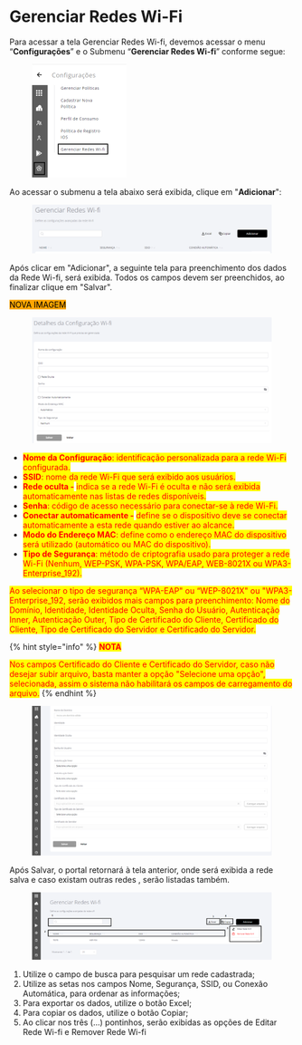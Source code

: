 # Gerenciar Redes Wi-Fi

Para acessar a tela Gerenciar Redes Wi-fi, devemos acessar o menu “**Configurações**” e o Submenu “**Gerenciar Redes Wi-fi**” conforme segue:

<figure><img src="../../.gitbook/assets/Captura de tela 2024-06-03 182401 (1).png" alt="" width="167"><figcaption></figcaption></figure>

Ao acessar o submenu a tela abaixo será exibida, clique em "**Adicionar**":

<figure><img src="../../.gitbook/assets/image (185).png" alt=""><figcaption></figcaption></figure>

Após clicar em "Adicionar", a seguinte tela para preenchimento dos dados da Rede Wi-fi, será exibida. Todos os campos devem ser preenchidos, ao finalizar clique em "Salvar".

<mark style="background-color:orange;">NOVA IMAGEM</mark>

<figure><img src="../../.gitbook/assets/image (186).png" alt=""><figcaption></figcaption></figure>

* <mark style="color:red;">**Nome da Configuração**</mark><mark style="color:red;">: identificação personalizada para a rede Wi-Fi configurada.</mark>
* <mark style="color:red;">**SSID**</mark><mark style="color:red;">: nome da rede Wi-Fi que será exibido aos usuários.</mark>
* <mark style="color:red;">**Rede oculta -**</mark> <mark style="color:red;"></mark><mark style="color:red;">indica se a rede Wi-Fi é oculta e não será exibida automaticamente nas listas de redes disponíveis.</mark>
* <mark style="color:red;">**Senha**</mark><mark style="color:red;">: código de acesso necessário para conectar-se à rede Wi-Fi.</mark>
* <mark style="color:red;">**Conectar automaticamente -**</mark> <mark style="color:red;"></mark><mark style="color:red;">define se o dispositivo deve se conectar automaticamente a esta rede quando estiver ao alcance.</mark>
* <mark style="color:red;">**Modo do Endereço MAC**</mark><mark style="color:red;">: define como o endereço MAC do dispositivo será utilizado (automático ou MAC do dispositivo).</mark>
* <mark style="color:red;">**Tipo de Segurança**</mark><mark style="color:red;">: método de criptografia usado para proteger a rede Wi-Fi (Nenhum, WEP-PSK, WPA-PSK, WPA/EAP, WEB-8021X ou WPA3-Enterprise\_192).</mark>

<mark style="color:red;">Ao selecionar o tipo de segurança “WPA-EAP" ou “WEP-8021X" ou "WPA3-Enterprise\_192, serão exibidos mais campos para preenchimento: Nome do Domínio, Identidade, Identidade Oculta, Senha do Usuário, Autenticação Inner, Autenticação Outer, Tipo de Certificado do Cliente, Certificado do Cliente, Tipo de Certificado do Servidor e Certificado do Servidor.</mark>

{% hint style="info" %}
<mark style="color:red;">**NOTA**</mark>

<mark style="color:red;">Nos campos  Certificado do Cliente e  Certificado do Servidor, caso não desejar subir arquivo, basta manter a opção "Selecione uma opção", selecionada, assim o sistema não habilitará os campos de carregamento do arquivo.</mark>
{% endhint %}

<figure><img src="../../.gitbook/assets/image (200).png" alt=""><figcaption></figcaption></figure>

Após Salvar, o portal retornará à tela anterior, onde será exibida a rede salva e caso existam outras redes , serão listadas também.

<figure><img src="../../.gitbook/assets/Imagem18.png" alt=""><figcaption></figcaption></figure>

1. Utilize o campo de busca para pesquisar um rede cadastrada;
2. Utilize as setas nos campos Nome, Segurança, SSID, ou Conexão Automática, para ordenar as informações;
3. Para exportar os dados, utilize o botão Excel;
4. Para copiar os dados, utilize o botão Copiar;
5. Ao clicar nos três (...) pontinhos, serão exibidas as opções de Editar Rede Wi-fi e Remover Rede Wi-fi
